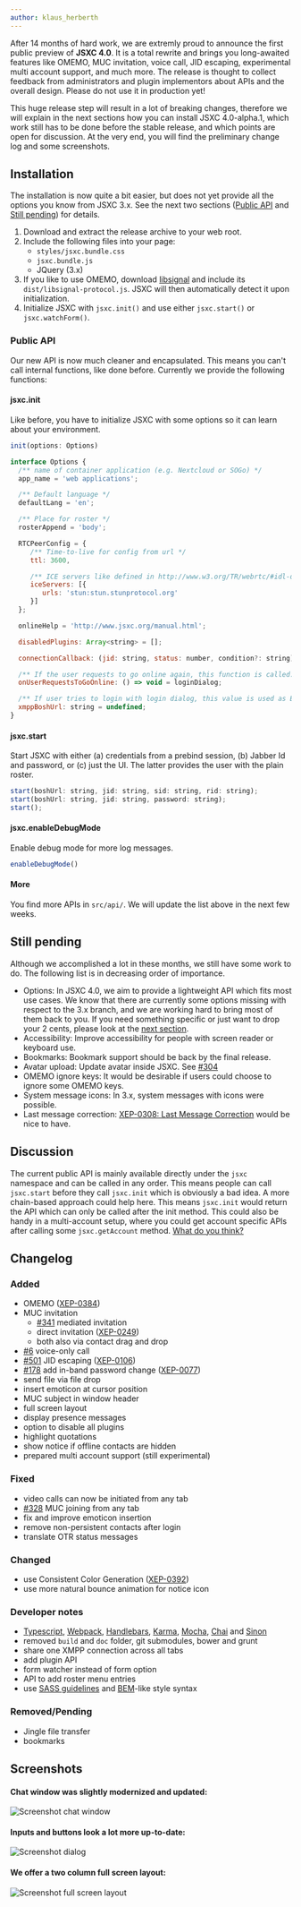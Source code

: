 ```yaml
---
author: klaus_herberth
---
```


After 14 months of hard work, we are extremly proud to announce the first public preview of **JSXC 4.0**. It is a total rewrite and brings
you long-awaited features like OMEMO, MUC invitation, voice call, JID escaping, experimental multi account support,
and much more. The release is thought to collect feedback from administrators and plugin implementors about APIs and the overall design. Please do not
use it in production yet!

This huge release step will result in a lot of breaking changes, therefore we will explain in the next sections how you can
install JSXC 4.0-alpha.1, which work still has to be done before the stable release, and which points are open for discussion. At the
very end, you will find the preliminary change log and some screenshots.

## Installation
The installation is now quite a bit easier, but does not yet provide all the options you know from JSXC 3.x. See the next two sections
([Public API](#public-api) and [Still pending](#still-pending)) for details.

1. Download and extract the release archive to your web root.
2. Include the following files into your page:
   - `styles/jsxc.bundle.css`
   - `jsxc.bundle.js`
   - JQuery (3.x)
3. If you like to use OMEMO, download [libsignal] and include its `dist/libsignal-protocol.js`.
   JSXC will then automatically detect it upon initialization.
4. Initialize JSXC with `jsxc.init()` and use either `jsxc.start()` or `jsxc.watchForm()`.

### Public API
Our new API is now much cleaner and encapsulated. This means you can't call internal functions, like done before. Currently
we provide the following functions:

#### jsxc.init
Like before, you have to initialize JSXC with some options so it can learn about your environment.

```JavaScript
init(options: Options)

interface Options {
  /** name of container application (e.g. Nextcloud or SOGo) */
  app_name = 'web applications';

  /** Default language */
  defaultLang = 'en';

  /** Place for roster */
  rosterAppend = 'body';

  RTCPeerConfig = {
     /** Time-to-live for config from url */
     ttl: 3600,

     /** ICE servers like defined in http://www.w3.org/TR/webrtc/#idl-def-RTCIceServer */
     iceServers: [{
        urls: 'stun:stun.stunprotocol.org'
     }]
  };

  onlineHelp = 'http://www.jsxc.org/manual.html';

  disabledPlugins: Array<string> = [];

  connectionCallback: (jid: string, status: number, condition?: string) => void = null;

  /** If the user requests to go online again, this function is called. Default: The login dialog is shown. */
  onUserRequestsToGoOnline: () => void = loginDialog;

  /** If user tries to login with login dialog, this value is used as BOSH url. */
  xmppBoshUrl: string = undefined;
}
```

#### jsxc.start
Start JSXC with either (a) credentials from a prebind session, (b) Jabber Id and password, or (c) just the UI.
The latter provides the user with the plain roster.

```JavaScript
start(boshUrl: string, jid: string, sid: string, rid: string);
start(boshUrl: string, jid: string, password: string);
start();
```

#### jsxc.enableDebugMode
Enable debug mode for more log messages.

```JavaScript
enableDebugMode()
```

#### More
You find more APIs in `src/api/`. We will update the list above in the next few weeks.

## Still pending
Although we accomplished a lot in these months, we still have some work to do. The following list is in decreasing order of importance.

- Options: In JSXC 4.0, we aim to provide a lightweight API which fits most use cases. We know that there are currently some options missing with respect to the 3.x branch, and we are working hard to bring most of them back to you. If you need something specific or just want to drop your 2 cents, please look at the [next section](#discussion).
- Accessibility: Improve accessibility for people with screen reader or keyboard use.
- Bookmarks: Bookmark support should be back by the final release.
- Avatar upload: Update avatar inside JSXC. See [#304](https://github.com/jsxc/jsxc/issues/304)
- OMEMO ignore keys: It would be desirable if users could choose to ignore some OMEMO keys.
- System message icons: In 3.x, system messages with icons were possible.
- Last message correction: [XEP-0308: Last Message Correction](https://xmpp.org/extensions/xep-0308.html) would be nice to have.

## Discussion
The current public API is mainly available directly under the `jsxc` namespace and can be called in any order. This means people can call `jsxc.start` before they call `jsxc.init` which is obviously a bad idea. A more chain-based approach could help here. This means `jsxc.init` would return the API which can only be called after the init method. This could also be handy in a multi-account setup, where you could get account specific APIs after calling some `jsxc.getAccount` method. [What do you think?](https://github.com/jsxc/jsxc/issues/731)

## Changelog
### Added
- OMEMO ([XEP-0384])
- MUC invitation
    - [#341](https://github.com/jsxc/jsxc/issues/341) mediated invitation
    - direct invitation ([XEP-0249])
    - both also via contact drag and drop
- [#6](https://github.com/jsxc/jsxc/issues/6) voice-only call
- [#501](https://github.com/jsxc/jsxc/issues/501) JID escaping ([XEP-0106])
- [#178](https://github.com/jsxc/jsxc/issues/178) add in-band password change ([XEP-0077])
- send file via file drop
- insert emoticon at cursor position
- MUC subject in window header
- full screen layout
- display presence messages
- option to disable all plugins
- highlight quotations
- show notice if offline contacts are hidden
- prepared multi account support (still experimental)

### Fixed
- video calls can now be initiated from any tab
- [#328](https://github.com/jsxc/jsxc/issues/328) MUC joining from any tab
- fix and improve emoticon insertion
- remove non-persistent contacts after login
- translate OTR status messages

### Changed
- use Consistent Color Generation ([XEP-0392])
- use more natural bounce animation for notice icon

### Developer notes
- [Typescript], [Webpack], [Handlebars], [Karma], [Mocha], [Chai] and [Sinon]
- removed `build` and `doc` folder, git submodules, bower and grunt
- share one XMPP connection across all tabs
- add plugin API
- form watcher instead of form option
- API to add roster menu entries
- use [SASS guidelines] and [BEM]-like style syntax

### Removed/Pending
- Jingle file transfer
- bookmarks

## Screenshots
#### Chat window was slightly modernized and updated:
![Screenshot chat window]({{site.url}}/assets/v4.0.0/chat-window.png)

#### Inputs and buttons look a lot more up-to-date:
![Screenshot dialog]({{site.url}}/assets/v4.0.0/dialog.png)

#### We offer a two column full screen layout:
![Screenshot full screen layout]({{site.url}}/assets/v4.0.0/fullscreen-two-column.png)


[libsignal]: https://github.com/signalapp/libsignal-protocol-javascript
[SASS guidelines]: https://sass-guidelin.es
[BEM]: https://en.bem.info/methodology/
[Typescript]: http://www.typescriptlang.org
[Webpack]: https://webpack.js.org
[Handlebars]: https://handlebarsjs.com
[Karma]: http://karma-runner.github.io/2.0/index.html
[Mocha]: https://mochajs.org
[Chai]: https://www.chaijs.com
[Sinon]: https://sinonjs.org
[XEP-0392]: https://xmpp.org/extensions/xep-0392.html
[XEP-0077]: https://xmpp.org/extensions/xep-0077.html
[XEP-0106]: https://xmpp.org/extensions/xep-0106.html
[XEP-0249]: https://xmpp.org/extensions/xep-0249.html
[XEP-0384]: https://xmpp.org/extensions/xep-0384.html
